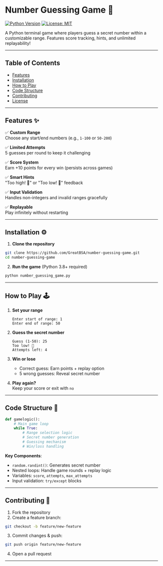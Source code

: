 
# Number Guessing Game 🎯

[![Python Version](https://img.shields.io/badge/python-3.8%2B-blue)](https://www.python.org/downloads/)
[![License: MIT](https://img.shields.io/badge/License-MIT-yellow.svg)](https://opensource.org/licenses/MIT)

A Python terminal game where players guess a secret number within a customizable range. Features score tracking, hints, and unlimited replayability!



---

## Table of Contents
- [Features](#features)
- [Installation](#installation)
- [How to Play](#how-to-play)
- [Code Structure](#code-structure)
- [Contributing](#contributing)
- [License](#license)

---

## Features ✨
✅ **Custom Range**  
Choose any start/end numbers (e.g., `1-100` or `50-200`)  

✅ **Limited Attempts**  
5 guesses per round to keep it challenging  

✅ **Score System**  
Earn +10 points for every win (persists across games)  

✅ **Smart Hints**  
"Too high! 🔼" or "Too low! 🔽" feedback  

✅ **Input Validation**  
Handles non-integers and invalid ranges gracefully  

✅ **Replayable**  
Play infinitely without restarting  

---

## Installation ⚙️

1. **Clone the repository**  
```bash
git clone https://github.com/GreatBSA/number-guessing-game.git
cd number-guessing-game
```

2. **Run the game** (Python 3.8+ required)  
```bash
python number_guessing_game.py
```

---

## How to Play 🕹️

1. **Set your range**  
   ```
   Enter start of range: 1
   Enter end of range: 50
   ```

2. **Guess the secret number**  
   ```
   Guess (1-50): 25
   Too low! 🔽
   Attempts left: 4
   ```

3. **Win or lose**  
   - Correct guess: Earn points + replay option  
   - 5 wrong guesses: Reveal secret number  

4. **Play again?**  
   Keep your score or exit with `no`  

---

## Code Structure 🐍

```python
def gamelogic():
    # Main game loop
    while True:
        # Range selection logic
        # Secret number generation
        # Guessing mechanism
        # Win/loss handling
```

**Key Components**:
- `random.randint()`: Generates secret number  
- Nested loops: Handle game rounds + replay logic  
- Variables: `score`, `attempts`, `max_attempts`  
- Input validation: `try/except` blocks  

---

## Contributing 🤝

1. Fork the repository  
2. Create a feature branch:  
```bash
git checkout -b feature/new-feature
```
3. Commit changes & push:  
```bash
git push origin feature/new-feature
```
4. Open a pull request  

---

